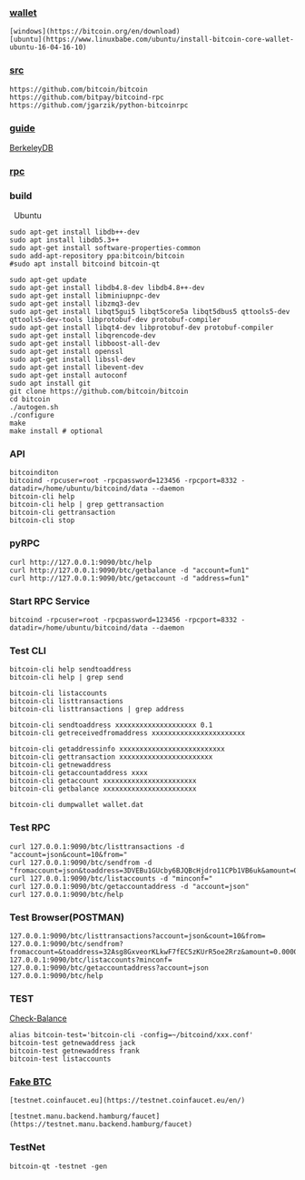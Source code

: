 ### [wallet](https://bitcoin.org/en/download)

    [windows](https://bitcoin.org/en/download)
    [ubuntu](https://www.linuxbabe.com/ubuntu/install-bitcoin-core-wallet-ubuntu-16-04-16-10)
    
### [src](https://github.com/bitcoin/bitcoin)

    https://github.com/bitcoin/bitcoin
    https://github.com/bitpay/bitcoind-rpc
    https://github.com/jgarzik/python-bitcoinrpc
    
### [guide](https://github.com/bitcoin/bitcoin/tree/master/doc)

   [BerkeleyDB](https://github.com/bitcoin/bitcoin/blob/master/doc/build-openbsd.md)

### [rpc](https://en.bitcoin.it/wiki/API_reference_%28JSON-RPC%29)

### build

   Ubuntu
   
    sudo apt-get install libdb++-dev
    sudo apt install libdb5.3++
    sudo apt-get install software-properties-common
    sudo add-apt-repository ppa:bitcoin/bitcoin
    #sudo apt install bitcoind bitcoin-qt
    
    sudo apt-get update
    sudo apt-get install libdb4.8-dev libdb4.8++-dev
    sudo apt-get install libminiupnpc-dev
    sudo apt-get install libzmq3-dev
    sudo apt-get install libqt5gui5 libqt5core5a libqt5dbus5 qttools5-dev qttools5-dev-tools libprotobuf-dev protobuf-compiler
    sudo apt-get install libqt4-dev libprotobuf-dev protobuf-compiler
    sudo apt-get install libqrencode-dev
    sudo apt-get install libboost-all-dev
    sudo apt-get install openssl
    sudo apt-get install libssl-dev
    sudo apt-get install libevent-dev
    sudo apt-get install autoconf
    sudo apt install git
    git clone https://github.com/bitcoin/bitcoin
    cd bitcoin
    ./autogen.sh
    ./configure
    make
    make install # optional

### API

    bitcoinditon
    bitcoind -rpcuser=root -rpcpassword=123456 -rpcport=8332 -datadir=/home/ubuntu/bitcoind/data --daemon
    bitcoin-cli help
    bitcoin-cli help | grep gettransaction
    bitcoin-cli gettransaction
    bitcoin-cli stop

### pyRPC

    curl http://127.0.0.1:9090/btc/help
    curl http://127.0.0.1:9090/btc/getbalance -d "account=fun1"
    curl http://127.0.0.1:9090/btc/getaccount -d "address=fun1"

### Start RPC Service
    
    bitcoind -rpcuser=root -rpcpassword=123456 -rpcport=8332 -datadir=/home/ubuntu/bitcoind/data --daemon

### Test CLI

    bitcoin-cli help sendtoaddress
    bitcoin-cli help | grep send
    
    bitcoin-cli listaccounts
    bitcoin-cli listtransactions
    bitcoin-cli listtransactions | grep address
    
    bitcoin-cli sendtoaddress xxxxxxxxxxxxxxxxxxxx 0.1
    bitcoin-cli getreceivedfromaddress xxxxxxxxxxxxxxxxxxxxxxx
    
    bitcoin-cli getaddressinfo xxxxxxxxxxxxxxxxxxxxxxxxxx
    bitcoin-cli gettransaction xxxxxxxxxxxxxxxxxxxxxxx
    bitcoin-cli getnewaddress
    bitcoin-cli getaccountaddress xxxx
    bitcoin-cli getaccount xxxxxxxxxxxxxxxxxxxxxxx
    bitcoin-cli getbalance xxxxxxxxxxxxxxxxxxxxxxx
    
    bitcoin-cli dumpwallet wallet.dat
    
### Test RPC

    curl 127.0.0.1:9090/btc/listtransactions -d "account=json&count=10&from="
    curl 127.0.0.1:9090/btc/sendfrom -d "fromaccount=json&toaddress=3DVEBu1GUcby6BJQBcHjdro11CPb1VB6uk&amount=0.00001"
    curl 127.0.0.1:9090/btc/listaccounts -d "minconf="
    curl 127.0.0.1:9090/btc/getaccountaddress -d "account=json"
    curl 127.0.0.1:9090/btc/help
    
### Test Browser(POSTMAN)

    127.0.0.1:9090/btc/listtransactions?account=json&count=10&from=
    127.0.0.1:9090/btc/sendfrom?fromaccount=&toaddress=32Asg8GxveorKLkwF7fEC5zKUrR5oe2Rrz&amount=0.00001
    127.0.0.1:9090/btc/listaccounts?minconf=
    127.0.0.1:9090/btc/getaccountaddress?account=json
    127.0.0.1:9090/btc/help
    
### TEST

   [Check-Balance](https://www.blocktrail.com/tBTC/address/2MuuDnGquySMuA9WUAPLgJaDRGUa2pwP9uK)

    alias bitcoin-test='bitcoin-cli -config=~/bitcoind/xxx.conf'
    bitcoin-test getnewaddress jack
    bitcoin-test getnewaddress frank
    bitcoin-test listaccounts
    
### [Fake BTC](https://www.quora.com/How-do-I-get-free-Bitcoin-testnet-coins)

    [testnet.coinfaucet.eu](https://testnet.coinfaucet.eu/en/)
    
    [testnet.manu.backend.hamburg/faucet](https://testnet.manu.backend.hamburg/faucet)

### TestNet

    bitcoin-qt -testnet -gen
    
    
    
    
